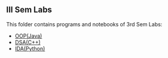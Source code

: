 ## III Sem Labs

This folder contains programs and notebooks of 3rd Sem Labs:

- [OOP(Java)](https://github.com/absterjr/Mit-Manipal-DSE-Lab/tree/main/IIIrd%20Sem/OOP_200968048)
- [DSA(C++)](https://github.com/absterjr/Mit-Manipal-DSE-Lab/tree/main/IIIrd%20Sem/DSA_200968048)
- [IDA(Python)](https://github.com/absterjr/Mit-Manipal-DSE-Lab/tree/main/IIIrd%20Sem/IDA_200968048)
